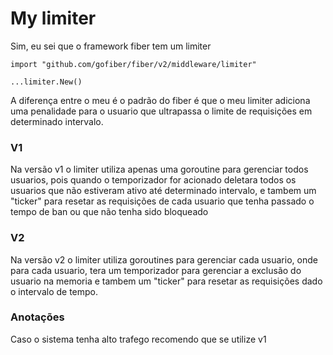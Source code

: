 # My limiter
Sim, eu sei que o framework fiber tem um limiter
```
import "github.com/gofiber/fiber/v2/middleware/limiter"

...limiter.New()
```
A diferença entre o meu é o padrão do fiber é que o meu limiter adiciona uma penalidade para o usuario que ultrapassa o limite de requisições em determinado intervalo. 

### V1
Na versão v1 o limiter utiliza apenas uma goroutine para gerenciar todos usuarios, pois quando o temporizador for acionado deletara todos os usuarios que não estiveram ativo até determinado intervalo, e tambem um "ticker" para resetar as requisições de cada usuario que tenha passado o tempo de ban ou que não tenha sido bloqueado

### V2
Na versão v2 o limiter utiliza goroutines para gerenciar cada usuario, onde para cada usuario, tera um temporizador para gerenciar a exclusão do usuario na memoria e tambem um "ticker" para resetar as requisições dado o intervalo de tempo.

### Anotações
Caso o sistema tenha alto trafego recomendo que se utilize v1
